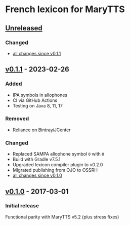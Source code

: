 French lexicon for MaryTTS
==========================

[Unreleased]
------------

### Changed

- [all changes since v0.1.1]

[v0.1.1] - 2023-02-26
---------------------

### Added

- IPA symbols in allophones
- CI via GitHub Actions
- Testing on Java 8, 11, 17

### Removed

- Reliance on Bintray/JCenter

### Changed

- Replaced SAMPA allophone symbol `0` with `O`
- Build with Gradle v7.5.1
- Upgraded lexicon compiler plugin to v0.2.0
- Migrated publishing from OJO to OSSRH
- [all changes since v0.1.0]

[v0.1.0] - 2017-03-01
---------------------

### Initial release

Functional parity with MaryTTS v5.2 (plus stress fixes)

[Unreleased]: https://github.com/marytts/marytts-lexicon-fr/tree/master
[all changes since v0.1.1]: https://github.com/marytts/marytts-lexicon-fr/compare/v0.1.1...HEAD
[v0.1.1]: https://github.com/marytts/marytts-lexicon-fr/releases/tag/v0.1.1
[all changes since v0.1.0]: https://github.com/marytts/marytts-lexicon-fr/compare/v0.1.0...v0.1.1
[v0.1.0]: https://github.com/marytts/marytts-lexicon-fr/releases/tag/v0.1.0
